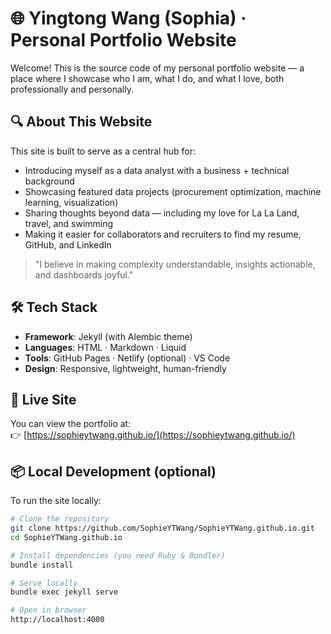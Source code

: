# 🌐 Yingtong Wang (Sophia) · Personal Portfolio Website

Welcome! This is the source code of my personal portfolio website — a place where I showcase who I am, what I do, and what I love, both professionally and personally.

## 🔍 About This Website

This site is built to serve as a central hub for:
- Introducing myself as a data analyst with a business + technical background
- Showcasing featured data projects (procurement optimization, machine learning, visualization)
- Sharing thoughts beyond data — including my love for La La Land, travel, and swimming
- Making it easier for collaborators and recruiters to find my resume, GitHub, and LinkedIn

> "I believe in making complexity understandable, insights actionable, and dashboards joyful."

## 🛠 Tech Stack

- **Framework**: Jekyll (with Alembic theme)
- **Languages**: HTML · Markdown · Liquid
- **Tools**: GitHub Pages · Netlify (optional) · VS Code
- **Design**: Responsive, lightweight, human-friendly

## 🚀 Live Site

You can view the portfolio at:  
👉 [https://sophieytwang.github.io/](https://sophieytwang.github.io/)

## 📦 Local Development (optional)

To run the site locally:

```bash
# Clone the repository
git clone https://github.com/SophieYTWang/SophieYTWang.github.io.git
cd SophieYTWang.github.io

# Install dependencies (you need Ruby & Bundler)
bundle install

# Serve locally
bundle exec jekyll serve

# Open in browser
http://localhost:4000
